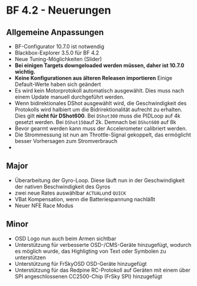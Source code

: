 # BF 4.2 - Neuerungen

## Allgemeine Anpassungen
* BF-Configurator 10.7.0 ist notwendig
* Blackbox-Explorer 3.5.0 für BF 4.2
* Neue Tuning-Möglichkeiten (Slider)
* **Bei einigen Targets downgeloaded werden müssen, daher ist 10.7.0 wichtig.**
* **Keine Konfigurationen aus älteren Releasen importieren** Einige Default-Werte haben sich geändert
* Es wird kein Motorprotokoll automatisch ausgewählt. Dies muss nach einem Update manuell durchgeführt werden.
* Wenn bidirektionales DShot ausgewählt wird, die Geschwindigkeit des Protokolls wird halbiert um die Bidrirektionalität aufrecht zu erhalten. Dies gilt **nicht für DShot600**. Bei `DShot300` muss die PIDLoop auf 4k gesetzt werden. Bei `DShot150`auf 2k. Demnach bei `DShot600` auf 8k
* Bevor gearmt werden kann muss der Accelerometer calibriert werden.
* Die Strommessung ist nun am Throttle-Signal gekoppelt, das ermöglicht besser Vorhersagen zum Stromverbrauch
* 


## Major
* Überarbeitung der Gyro-Loop. Diese läuft nun in der Geschwindigkeit der nativen Beschwindigkeit des Gyros
* zwei neue Rates auswählbar `ACTUAL`und `QUICK` 
* VBat Kompensation, wenn die Batteriespannung nachläßt
* Neuer NFE Race Modus

## Minor
* OSD Logo nun auch beim Armen sichtbar
* Unterstützung für verbesserte OSD-/CMS-Geräte hinzugefügt, wodurch es möglich wurde, das Highligting von Text oder Symbolen zu unterstützen 
* Unterstützung für FrSkyOSD OSD-Geräte hinzugefügt
* Unterstützung für das Redpine RC-Protokoll auf Geräten mit einem über SPI angeschlossenen CC2500-Chip (FrSky SPI) hinzugefügt
